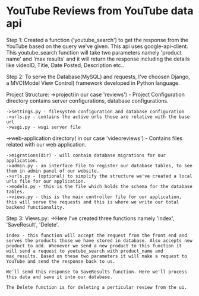# YouTube Reviews from YouTube data api
Step 1:
  Created a function ('youtube_search') to get the response from the YouTube based on the query we've given. This api uses google-api-client. This youtube_search function will take two parameters namely 'product name' and 'max results' and it will return the response including the details like videoID, Title, Date Posted, Description etc..
  
Step 2:
  To serve the Database(MySQL) and requests, I've choosen Django, a MVC(Model View Control) framework developed in Python language.
  
  Project Structure:
  ->project(in our case 'reviews') - Project Configuration directory contains server configurations, database configurations.
  
    ->settings.py - filesystem configuration and database configuration
    ->urls.py - contains the active urls those are relative with the base url
    ->wsgi.py - wsgi server file
  ->web-application directory( in our case 'videoreviews') - Contains files related with our web application.
    
    ->migrations(dir) - will contain database migrations for our application.
    ->admin.py - an interface file to register our database tables, to see them in admin panel of our website.
    ->urls.py - (optional) to simplify the structure we've created a local urls file for our application.
    ->models.py - this is the file which holds the schema for the database tables.
    ->views.py - this is the main controller file for our application, this will serve the requests and this is where we write our total backend functionality.
    
Step 3:
  Views.py:
    ->Here I've created three functions namely 'index', 'SaveResult', 'Delete'.
    
    index - this function will accept the request from the front end and serves the products those we have stored in database. Also accepts new product to add. Whenever we send a new product to this function it will send a request to youtube_search with product_name and max_results. Based on these two parameters it will make a request to YouTube and send the response back to us.
    
    We'll send this response to SaveResults function. Here we'll process this data and save it into our database.
    
    The Delete function is for deleting a perticular review from the ui.
    
    
  
